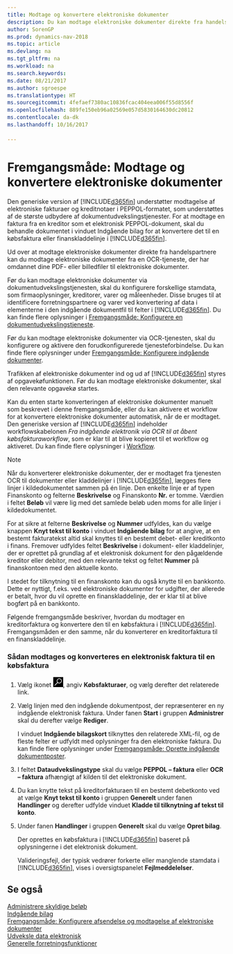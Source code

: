 ```yaml
---
title: Modtage og konvertere elektroniske dokumenter
description: Du kan modtage elektroniske dokumenter direkte fra handelspartnere eller en OCR-tjeneste.
author: SorenGP
ms.prod: dynamics-nav-2018
ms.topic: article
ms.devlang: na
ms.tgt_pltfrm: na
ms.workload: na
ms.search.keywords: 
ms.date: 08/21/2017
ms.author: sgroespe
ms.translationtype: HT
ms.sourcegitcommit: 4fefaef7380ac10836fcac404eea006f55d8556f
ms.openlocfilehash: 889fe150eb96a02569e057d5830164630dc20812
ms.contentlocale: da-dk
ms.lasthandoff: 10/16/2017

---
```

# <a name="how-to-receive-and-convert-electronic-documents"></a>Fremgangsmåde: Modtage og konvertere elektroniske dokumenter
Den generiske version af [!INCLUDE[d365fin](includes/d365fin_md.md)] understøtter modtagelse af elektroniske fakturaer og kreditnotaer i PEPPOL-formatet, som understøttes af de største udbydere af dokumentudvekslingstjenester. For at modtage en faktura fra en kreditor som et elektronisk PEPPOL-dokument, skal du behandle dokumentet i vinduet Indgående bilag for at konvertere det til en købsfaktura eller finanskladdelinje i [!INCLUDE[d365fin](includes/d365fin_md.md)].

 Ud over at modtage elektroniske dokumenter direkte fra handelspartnere kan du modtage elektroniske dokumenter fra en OCR-tjeneste, der har omdannet dine PDF- eller billedfiler til elektroniske dokumenter.  

 Før du kan modtage elektroniske dokumenter via dokumentudvekslingstjenesten, skal du konfigurere forskellige stamdata, som firmaoplysninger, kreditorer, varer og måleenheder. Disse bruges til at identificere forretningspartnere og varer ved konvertering af data i elementerne i den indgående dokumentfil til felter i [!INCLUDE[d365fin](includes/d365fin_md.md)]. Du kan finde flere oplysninger i [Fremgangsmåde: Konfigurere en dokumentudvekslingstjeneste](across-how-to-set-up-a-document-exchange-service.md).  

 Før du kan modtage elektroniske dokumenter via OCR-tjenesten, skal du konfigurere og aktivere den forudkonfigurerede tjenesteforbindelse. Du kan finde flere oplysninger under [Fremgangsmåde: Konfigurere indgående dokumenter](across-how-setup-income-documents.md).  

 Trafikken af elektroniske dokumenter ind og ud af [!INCLUDE[d365fin](includes/d365fin_md.md)] styres af opgavekøfunktionen. Før du kan modtage elektroniske dokumenter, skal den relevante opgavekø startes.  

 Kan du enten starte konverteringen af elektroniske dokumenter manuelt som beskrevet i denne fremgangsmåde, eller du kan aktivere et workflow for at konvertere elektroniske dokumenter automatisk, når de er modtaget. Den generiske version af [!INCLUDE[d365fin](includes/d365fin_md.md)] indeholder workflowskabelonen *Fra indgående elektronik via OCR til at åbent købsfakturaworkflow*, som er klar til at blive kopieret til et workflow og aktiveret. Du kan finde flere oplysninger i [Workflow](across-workflow.md).  

> [!NOTE]  
>  Når du konverterer elektroniske dokumenter, der er modtaget fra tjenesten OCR til dokumenter eller kladdelinjer i [!INCLUDE[d365fin](includes/d365fin_md.md)], lægges flere linjer i kildedokumentet sammen på én linje. Den enkelte linje er af typen Finanskonto og felterne **Beskrivelse** og Finanskonto **Nr.** er tomme. Værdien i feltet **Beløb** vil være lig med det samlede beløb uden moms for alle linjer i kildedokumentet.  
>   
>  For at sikre at felterne **Beskrivelse** og **Nummer** udfyldes, kan du vælge knappen **Knyt tekst til konto** i vinduet **Indgående bilag** for at angive, at en bestemt fakturatekst altid skal knyttes til en bestemt debet- eller kreditkonto i finans. Fremover udfyldes feltet **Beskrivelse** i dokument- eller kladdelinjer, der er oprettet på grundlag af et elektronisk dokument for den pågældende kreditor eller debitor, med den relevante tekst og feltet **Nummer** på finanskontoen med den aktuelle konto.  
>   
>  I stedet for tilknytning til en finanskonto kan du også knytte til en bankkonto. Dette er nyttigt, f.eks. ved elektroniske dokumenter for udgifter, der allerede er betalt, hvor du vil oprette en finanskladdelinje, der er klar til at blive bogført på en bankkonto.  

 Følgende fremgangsmåde beskriver, hvordan du modtager en kreditorfaktura og konvertere den til en købsfaktura i [!INCLUDE[d365fin](includes/d365fin_md.md)]. Fremgangsmåden er den samme, når du konverterer en kreditorfaktura til en finanskladdelinje.  

### <a name="to-receive-and-convert-an-electronic-invoice-to-a-purchase-invoice"></a>Sådan modtages og konverteres en elektronisk faktura til en købsfaktura  

1.  Vælg ikonet ![Søg efter side eller rapport](media/ui-search/search_small.png "Ikonet Søg efter side eller rapport"), angiv **Købsfakturaer**, og vælg derefter det relaterede link.  

2.  Vælg linjen med den indgående dokumentpost, der repræsenterer en ny indgående elektronisk faktura. Under fanen **Start** i gruppen **Administrer** skal du derefter vælge **Rediger**.  

     I vinduet **Indgående bilagskort** tilknyttes den relaterede XML-fil, og de fleste felter er udfyldt med oplysninger fra den elektroniske faktura. Du kan finde flere oplysninger under [Fremgangsmåde: Oprette indgående dokumentposter](across-how-create-income-document-records.md).  

3.  I feltet **Dataudvekslingstype** skal du vælge **PEPPOL – faktura** eller **OCR – faktura** afhængigt af kilden til det elektroniske dokument.  

4.  Du kan knytte tekst på kreditorfakturaen til en bestemt debetkonto ved at vælge **Knyt tekst til konto** i gruppen **Generelt** under fanen **Handlinger** og derefter udfylde vinduet **Kladde til tilknytning af tekst til konto**.  

5.  Under fanen **Handlinger** i gruppen **Generelt** skal du vælge **Opret bilag**.  

     Der oprettes en købsfaktura i [!INCLUDE[d365fin](includes/d365fin_md.md)] baseret på oplysningerne i det elektronisk dokument.  

     Valideringsfejl, der typisk vedrører forkerte eller manglende stamdata i [!INCLUDE[d365fin](includes/d365fin_md.md)], vises i oversigtspanelet **Fejlmeddelelser**.  

## <a name="see-also"></a>Se også  
[Administrere skyldige beløb](payables-manage-payables.md)  
[Indgående bilag](across-income-documents.md)  
[Fremgangsmåde: Konfigurere afsendelse og modtagelse af elektroniske dokumenter](across-how-to-set-up-electronic-document-sending-and-receiving.md)  
[Udveksle data elektronisk](across-data-exchange.md)   
[Generelle forretningsfunktioner](ui-across-business-areas.md)  

